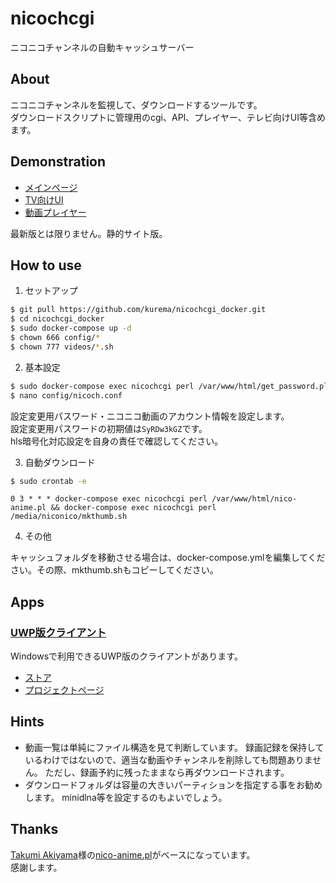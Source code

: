 # nicochcgi
ニコニコチャンネルの自動キャッシュサーバー

## About
ニコニコチャンネルを監視して、ダウンロードするツールです。  
ダウンロードスクリプトに管理用のcgi、API、プレイヤー、テレビ向けUI等含めます。

## Demonstration
* [メインページ](https://nicocache.github.io/nicoch/)
* [TV向けUI](https://nicocache.github.io/nicoch/tv.html)
* [動画プレイヤー](https://nicocache.github.io/play.html#0)  

最新版とは限りません。静的サイト版。

## How to use
1. セットアップ
``` bash
$ git pull https://github.com/kurema/nicochcgi_docker.git
$ cd nicochcgi_docker
$ sudo docker-compose up -d
$ chown 666 config/*
$ chown 777 videos/*.sh
```

2. 基本設定
``` bash
$ sudo docker-compose exec nicochcgi perl /var/www/html/get_password.pl
$ nano config/nicoch.conf
```

設定変更用パスワード・ニコニコ動画のアカウント情報を設定します。  
設定変更用パスワードの初期値は``SyRDw3kGZ``です。  
hls暗号化対応設定を自身の責任で確認してください。

3. 自動ダウンロード
``` bash
$ sudo crontab -e
```

``` ctontab
0 3 * * * docker-compose exec nicochcgi perl /var/www/html/nico-anime.pl && docker-compose exec nicochcgi perl /media/niconico/mkthumb.sh
```

4. その他

キャッシュフォルダを移動させる場合は、docker-compose.ymlを編集してください。その際、mkthumb.shもコピーしてください。

## Apps
### [UWP版クライアント](https://www.microsoft.com/store/productId/9PFMPFTFX4W6)
Windowsで利用できるUWP版のクライアントがあります。

* [ストア](https://www.microsoft.com/store/productId/9PFMPFTFX4W6)
* [プロジェクトページ](https://github.com/kurema/NicochViewerUWP)

## Hints
* 動画一覧は単純にファイル構造を見て判断しています。
録画記録を保持しているわけではないので、適当な動画やチャンネルを削除しても問題ありません。
ただし、録画予約に残ったままなら再ダウンロードされます。
* ダウンロードフォルダは容量の大きいパーティションを指定する事をお勧めします。
minidlna等を設定するのもよいでしょう。

## Thanks
[Takumi Akiyama](https://github.com/akiym)様の[nico-anime.pl](https://gist.github.com/akiym/928802)がベースになっています。  
感謝します。  
